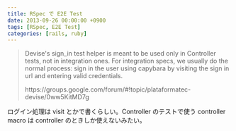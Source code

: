 ```yaml
---
title: RSpec で E2E Test
date: 2013-09-26 00:00:00 +0900
tags: [RSpec, E2E Test]
categories: [rails, ruby]
---
```


<blockquote><p>Devise's sign_in test helper is meant to be used only in Controller tests, not in integration ones. For integration specs, we usually do the normal process: sign in the user using capybara by visiting the sign in url and entering valid credentials.</p>
<p>https://groups.google.com/forum/#!topic/plataformatec-devise/0ww5KitMD7g</p></blockquote>
<p>ログイン処理は visit とかで書くらしい。Controller のテストで使う controller macro は controller のときしか使えないみたい。</p>
